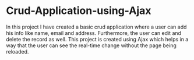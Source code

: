 # Crud-Application-using-Ajax

In this project I have created a basic crud application where a user can add his info like name, email and address. Furthermore, the user can edit and delete the record as well. This project is created using Ajax which helps in a way that the user can see the real-time change without the page being reloaded.
